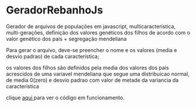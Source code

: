 # GeradorRebanhoJs
Gerador de arquivos de populações em javascript, multicaracterística, 
multi-gerações, definição dos valores genéticos dos filhos de acordo com o valor genético dos pais + segregação mendeliana

Para gerar o arquivo, deve-se preencher o nome e os valores (media e desvio padrao) de cada caracteristica;

os valores dos filhos são definidos pela media dos valores dos pais acrescidos de uma variavel mendeliana que segue 
uma distribuicao normal, de media 0(zero) e desvio padrao com valor de metade da variancia da caracteristica

clique <a href='http://www.tarcisojunior.com.br/mestrado/js/gera-populacao.html'> aqui </a> para ver o código em funcionamento.



